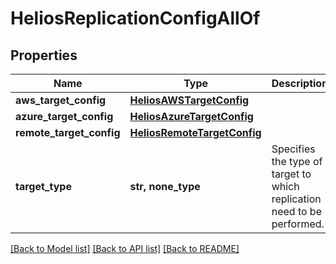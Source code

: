 # HeliosReplicationConfigAllOf


## Properties
Name | Type | Description | Notes
------------ | ------------- | ------------- | -------------
**aws_target_config** | [**HeliosAWSTargetConfig**](HeliosAWSTargetConfig.md) |  | [optional] 
**azure_target_config** | [**HeliosAzureTargetConfig**](HeliosAzureTargetConfig.md) |  | [optional] 
**remote_target_config** | [**HeliosRemoteTargetConfig**](HeliosRemoteTargetConfig.md) |  | [optional] 
**target_type** | **str, none_type** | Specifies the type of target to which replication need to be performed. | [optional] 

[[Back to Model list]](../README.md#documentation-for-models) [[Back to API list]](../README.md#documentation-for-api-endpoints) [[Back to README]](../README.md)


